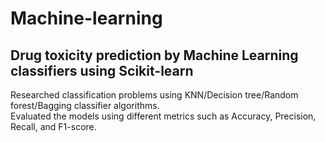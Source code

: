 # Machine-learning
## Drug toxicity prediction by Machine Learning classifiers using Scikit-learn  
Researched classification problems using KNN/Decision tree/Random forest/Bagging classifier algorithms.    
Evaluated the models using different metrics such as Accuracy, Precision, Recall, and F1-score.
